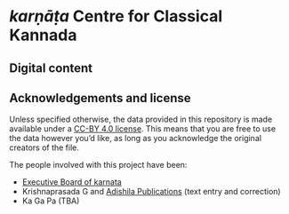 # _karṇāṭa_ Centre for Classical Kannada

## Digital content

## Acknowledgements and license
Unless specified otherwise, the data provided in this repository is made available under a [CC-BY 4.0 license](https://creativecommons.org/licenses/by/4.0/). This means that you are free to use the data however you’d like, as long as you acknowledge the original creators of the file.

The people involved with this project have been:
- [Executive Board of karnata](http://karnata.org/team)
- Krishnaprasada G and [Adishila Publications](https://adishila.com/) (text entry and correction)
- Ka Ga Pa (TBA)
